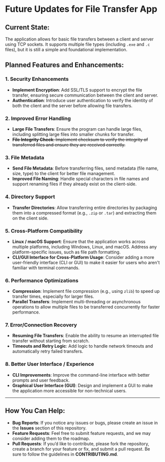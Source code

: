 # Future Updates for File Transfer App

## Current State:
The application allows for basic file transfers between a client and server using TCP sockets. It supports multiple file types (including `.exe` and `.c` files), but it is still a simple and foundational implementation.

## Planned Features and Enhancements:

### 1. **Security Enhancements**
   - **Implement Encryption**: Add SSL/TLS support to encrypt the file transfer, ensuring secure communication between the client and server.
   - **Authentication**: Introduce user authentication to verify the identity of both the client and the server before allowing file transfers.

### 2. **Improved Error Handling**
   - **Large File Transfers**: Ensure the program can handle large files, including splitting large files into smaller chunks for transfer.
   - ~~**File Integrity Check**: Implement checksum to verify the integrity of transferred files and ensure they are received correctly.~~

### 3. **File Metadata**
   - **Send File Metadata**: Before transferring files, send metadata (file name, size, type) to the client for better file management.
   - **Improved File Naming**: Handle special characters in file names and support renaming files if they already exist on the client-side.

### 4. **Directory Support**
   - **Transfer Directories**: Allow transferring entire directories by packaging them into a compressed format (e.g., `.zip` or `.tar`) and extracting them on the client side.

### 5. **Cross-Platform Compatibility**
   - **Linux / macOS Support**: Ensure that the application works across multiple platforms, including Windows, Linux, and macOS. Address any platform-specific issues, such as file path formatting.
   - **CLI/GUI Interface for Cross-Platform Usage**: Consider adding a more user-friendly interface (CLI or GUI) to make it easier for users who aren't familiar with terminal commands.

### 6. **Performance Optimizations**
   - **Compression**: Implement file compression (e.g., using `zlib`) to speed up transfer times, especially for larger files.
   - **Parallel Transfers**: Implement multi-threading or asynchronous operations to allow multiple files to be transferred concurrently for faster performance.

### 7. **Error/Connection Recovery**
   - **Resuming File Transfers**: Enable the ability to resume an interrupted file transfer without starting from scratch.
   - **Timeouts and Retry Logic**: Add logic to handle network timeouts and automatically retry failed transfers.

### 8. **Better User Interface / Experience**
   - **CLI Improvements**: Improve the command-line interface with better prompts and user feedback.
   - **Graphical User Interface (GUI)**: Design and implement a GUI to make the application more accessible for non-technical users.

---

## How You Can Help:
- **Bug Reports**: If you notice any issues or bugs, please create an issue in the **Issues** section of this repository.
- **Feature Requests**: Feel free to submit feature requests, and we may consider adding them to the roadmap.
- **Pull Requests**: If you’d like to contribute, please fork the repository, create a branch for your feature or fix, and submit a pull request. Be sure to follow the guidelines in **CONTRIBUTING.md**.
